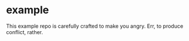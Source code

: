 # example

This example repo is carefully crafted 
to make you angry. Err, to
produce conflict, rather.
